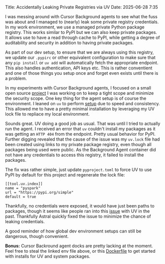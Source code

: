 Title: Accidentally Leaking Private Registries via UV
Date: 2025-06-28 7:35

I was messing around with Cursor Background agents to see what the fuss was about and I managed to (nearly) leak some private registry credentials.  In my work environment, we use a managed private Python package registry. This works similar to PyPI but we can also keep private packages.  It allows use to have a read through cache to PyPI, while getting a degree of auditability and security in addition to having private packages. 

As part of our dev setup, to ensure that we are always using this registry, we update our `.pypirc` or other equivalent configuration to make sure that any `pip install` or `uv add` will automatically fetch the appropriate endpoint.  This also handles authentication, API keys etc.  This is rather conventient and one of those things you setup once and forget even exists until there is a problem.

In my experiments with Cursor Background agents, I focused on a small open source [project](https://github.com/andrewgross/pyspark_transform_registry) I was working on to keep a tight scope and minimize the security scope.  One key thing for the agent setup is of course the environment. I leaned on `uv` to perform [setup](https://github.com/andrewgross/pyspark_transform_registry/blob/main/.cursor/environment.json) due to speed and consistency.  This allowed me to have a pretty minimal installation by leveraging my UV lock file to repliace my local environment.

Sounds great. UV doing a good job as usual. That was until I tried to actually run the agent. I received an error that `uv` couldn't install my packages as it was getting an `HTTP 404` from the endpoint.   Pretty usual behavior for PyPI.  Further digging revealed that the cause of the issue was my `uv.lock` file had been created using links to my private package registry, even though all packages being used were public.  As the Background Agent container did not have any credentials to access this registry, it failed to install the packages.

The fix was rather simple, just update `pyproject.toml` to force UV to use PyPI by default for this project and regenerate the lock file:

```
[[tool.uv.index]]
name = "pyspark"
url = "https://pypi.org/simple"
default = true
```

Thankfully, no credentials were exposed, it would have just been paths to packages, though it seems like people ran into this [issue](https://github.com/astral-sh/uv/issues/8296) with UV in the past.  Thankfully Astral quickly fixed the issue to minimize the chance of leaking credentials.

A good reminder of how global dev environment setups can still be dangerous, though convenient.

**Bonus:** Cursor Backround agent docks are pretty lacking at the moment. Feel free to steal the linked env file above, or this [Dockerfile](https://github.com/andrewgross/pyspark_transform_registry/blob/main/.cursor/Dockerfile) to get started with installs for UV and system packages.